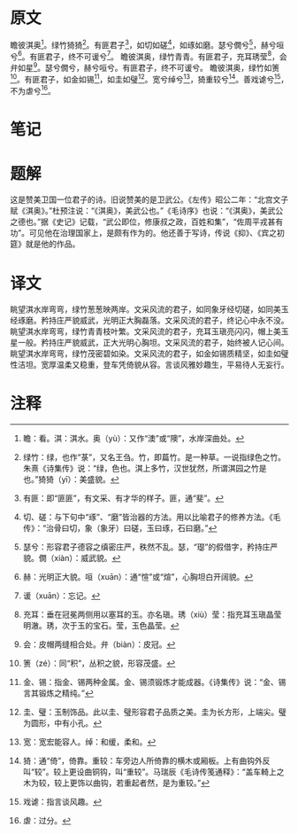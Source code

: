 # 原文
瞻彼淇奥[^1]。绿竹猗猗[^2]。有匪君子[^3]，如切如磋[^4]，如琢如磨。瑟兮僩兮[^5]，赫兮咺兮[^6]。有匪君子，终不可谖兮[^7]。
瞻彼淇奥，绿竹青青。有匪君子，充耳琇莹[^8]，会弁如星[^9]。瑟兮僩兮，赫兮咺兮。有匪君子，终不可谖兮。
瞻彼淇奥，绿竹如箦[^10]。有匪君子，如金如锡[^11]，如圭如璧[^12]。宽兮绰兮[^13]，猗重较兮[^14]。善戏谑兮[^15]，不为虐兮[^16]。
# 笔记

# 题解
这是赞美卫国一位君子的诗。旧说赞美的是卫武公。《左传》昭公二年：“北宫文子赋《淇奥》。”杜预注说：“《淇奥》，美武公也。”《毛诗序》也说：“《淇奥》，美武公之德也。”据《史记》记载，“武公即位，修康叔之政，百姓和集”，“佐周平戎甚有功”。可见他在治理国家上，是颇有作为的。他还善于写诗，传说《抑》、《宾之初筵》就是他的作品。
# 译文
眺望淇水岸弯弯，绿竹葱葱映两岸。文采风流的君子，如同象牙经切磋，如同美玉经琢磨。矜持庄严貌威武，光明正大胸磊落。文采风流的君子，终记心中永不没。
眺望淇水岸弯弯，绿竹青青枝叶繁。文采风流的君子，充耳玉瑱亮闪闪，帽上美玉星一般。矜持庄严貌威武，正大光明心胸坦。文采风流的君子，始终被人记心间。
眺望淇水岸弯弯，绿竹茂密碧如染。文采风流的君子，如金如锡质精坚，如圭如璧性洁坦。宽厚温柔又稳重，登车凭倚貌从容。言谈风雅妙趣生，平易待人无妄行。
# 注释

[^1]: 瞻：看。淇：淇水。奥（yù）：又作“澳”或“隩”，水岸深曲处。
[^2]: 绿竹：绿，也作“菉”，又名王刍。竹，即萹竹。是一种草。一说指绿色之竹。朱熹《诗集传》说：“绿，色也。淇上多竹，汉世犹然，所谓淇园之竹是也。”猗猗（yī）：美盛貌。
[^3]: 有匪：即“匪匪”，有文采、有才华的样子。匪，通“斐”。
[^4]: 切、磋：与下句中“琢”、“磨”皆治器的方法。用以比喻君子的修养方法。《毛传》：“治骨曰切，象（象牙）曰磋，玉曰琢，石曰磨。”
[^5]: 瑟兮：形容君子德容之缜密庄严，秩然不乱。瑟，“璱”的假借字，矜持庄严貌。僩（xiàn）：威武貌。
[^6]: 赫：光明正大貌。咺（xuān）：通“愃”或“煊”，心胸坦白开阔貌。
[^7]: 谖（xuān）：忘记。
[^8]: 充耳：垂在冠冕两侧用以塞耳的玉。亦名瑱。琇（xiù）莹：指充耳玉瑱晶莹明澈。琇，次于玉的宝石。莹，玉色晶莹。
[^9]: 会：皮帽两缝相合处。弁（biàn）：皮冠。
[^10]: 箦（zé）：同“积”，丛积之貌，形容茂盛。
[^11]: 金、锡：指金、锡两种金属。金、锡须锻炼才能成器。《诗集传》说：“金、锡言其锻炼之精纯。”
[^12]: 圭、璧：玉制饰品。此以圭、璧形容君子品质之美。圭为长方形，上端尖。璧为圆形，中有小孔。
[^13]: 宽：宽宏能容人。绰：和缓，柔和。
[^14]: 猗：通“倚”，倚靠。重较：车旁边人所倚靠的横木或厢板。上有曲钩外反叫“较”。较上更设曲铜钩，叫“重较”。马瑞辰《毛诗传笺通释》：“盖车輢上之木为较，较上更饰以曲钩，若重起者然，是为重较。”
[^15]: 戏谑：指言谈风趣。
[^16]: 虐：过分。